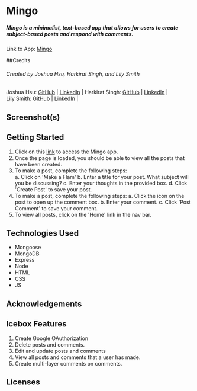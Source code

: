 # Mingo
##### Mingo is a minimalist, text-based app that allows for users to create subject-based posts and respond with comments. 

Link to App: [Mingo](https://)

##Credits
###### Created by Joshua Hsu, Harkirat Singh, and Lily Smith 

Joshua Hsu: [GitHub](https://github.com/jhsu79) |  [LinkedIn](https://www.linkedin.com/in/joshuanhsu) | 
Harkirat Singh:  [GitHub](https://github.com/harkirats043) |  [LinkedIn](https://www.linkedin.com/in/harkirat-singh-hanzra/) |  
Lily Smith:  [GitHub](https://github.com/LSmith97) |  [LinkedIn](https://www.linkedin.com/in/lilliana-r-smith/) | 


## Screenshot(s)




## Getting Started 
1. Click on this [link](https://) to access the Mingo app.  
2. Once the page is loaded, you should be able to view all the posts that have been created. 
3. To make a post, complete the following steps:  
    a. Click on 'Make a Flam' 
    b. Enter a title for your post.  What subject will you be discussing? 
    c. Enter your thoughts in the provided box. 
    d. Click 'Create Post' to save your post. 
4. To make a post, complete the following steps: 
    a. Click the icon on the post to open up the comment box. 
    b. Enter your comment. 
    c. Click 'Post Comment' to save your comment. 
5. To view all posts, click on the 'Home' link in the nav bar. 

## Technologies Used
-   Mongoose 
-   MongoDB
-   Express
-   Node 
-   HTML
-   CSS
-   JS 

## Acknowledgements 

## Icebox Features 
1. Create Google OAuthorization 
2. Delete posts and comments. 
3. Edit and update posts and comments 
4. View all posts and comments that a user has made. 
5. Create multi-layer comments on comments. 

## Licenses 
